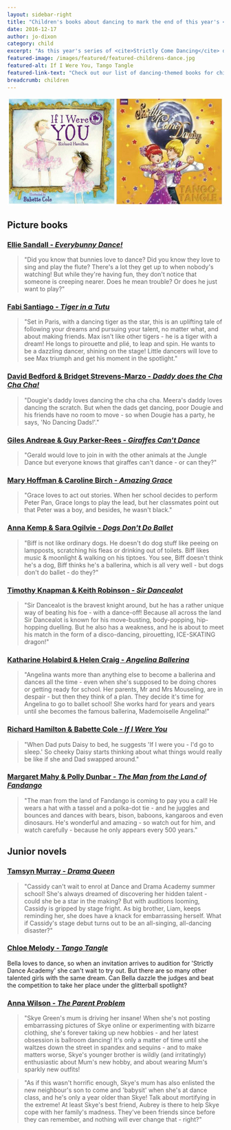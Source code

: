 ```yaml
---
layout: sidebar-right
title: "Children's books about dancing to mark the end of this year's <cite>Strictly</cite>"
date: 2016-12-17
author: jo-dixon
category: child
excerpt: "As this year's series of <cite>Strictly Come Dancing</cite> draws to a close, why not pick up a dancing-themed book for your child?"
featured-image: /images/featured/featured-childrens-dance.jpg
featured-alt: If I Were You, Tango Tangle
featured-link-text: "Check out our list of dancing-themed books for children."
breadcrumb: children
---
```


![If I Were You, Tango Tangle](/images/featured/featured-childrens-dance.jpg)

<h2>Picture books</h2>

<h3><a href="https://suffolk.spydus.co.uk/cgi-bin/spydus.exe/ENQ/OPAC/BIBENQ?BRN=2069572">Ellie Sandall - <cite>Everybunny Dance!</cite></a></h3>

> "Did you know that bunnies love to dance? Did you know they love to sing and play the flute? There's a lot they get up to when nobody's watching! But while they're having fun, they don't notice that someone is creeping nearer. Does he mean trouble? Or does he just want to play?"

<h3><a href="https://suffolk.spydus.co.uk/cgi-bin/spydus.exe/ENQ/OPAC/BIBENQ?BRN=2003009">Fabi Santiago - <cite>Tiger in a Tutu</cite></a></h3>

> "Set in Paris, with a dancing tiger as the star, this is an uplifting tale of following your dreams and pursuing your talent, no matter what, and about making friends. Max isn't like other tigers - he is a tiger with a dream! He longs to pirouette and plié, to leap and spin. He wants to be a dazzling dancer, shining on the stage! Little dancers will love to see Max triumph and get his moment in the spotlight."

<h3><a href="https://suffolk.spydus.co.uk/cgi-bin/spydus.exe/ENQ/OPAC/BIBENQ?BRN=462672">David Bedford &amp; Bridget Strevens-Marzo - <cite>Daddy does the Cha Cha Cha!</cite></a></h3>

> "Dougie's daddy loves dancing the cha cha cha. Meera's daddy loves dancing the scratch. But when the dads get dancing, poor Dougie and his friends have no room to move - so when Dougie has a party, he says, 'No Dancing Dads!'."

<h3><a href="https://suffolk.spydus.co.uk/cgi-bin/spydus.exe/ENQ/OPAC/BIBENQ?BRN=1651408">Giles Andreae &amp; Guy Parker-Rees - <cite>Giraffes Can't Dance</cite></a></h3>

> "Gerald would love to join in with the other animals at the Jungle Dance but everyone knows that giraffes can't dance - or can they?"

<h3><a href="https://suffolk.spydus.co.uk/cgi-bin/spydus.exe/ENQ/OPAC/BIBENQ?BRN=1814365">Mary Hoffman &amp; Caroline Birch - <cite>Amazing Grace</cite></a></h3>

>"Grace loves to act out stories. When her school decides to perform Peter Pan, Grace longs to play the lead, but her classmates point out that Peter was a boy, and besides, he wasn't black."

<h3><a href="https://suffolk.spydus.co.uk/cgi-bin/spydus.exe/ENQ/OPAC/BIBENQ?BRN=518237">Anna Kemp &amp; Sara Ogilvie - <cite>Dogs Don't Do Ballet</cite></a></h3>

> "Biff is not like ordinary dogs. He doesn't do dog stuff like peeing on lampposts, scratching his fleas or drinking out of toilets. Biff likes music & moonlight & walking on his tiptoes. You see, Biff doesn't think he's a dog, Biff thinks he's a ballerina, which is all very well - but dogs don't do ballet - do they?"

<h3><a href="https://suffolk.spydus.co.uk/cgi-bin/spydus.exe/ENQ/OPAC/BIBENQ?BRN=2076967">Timothy Knapman &amp; Keith Robinson - <cite>Sir Dancealot</cite></a></h3>

> "Sir Dancealot is the bravest knight around, but he has a rather unique way of beating his foe - with a dance-off! Because all across the land Sir Dancealot is known for his move-busting, body-popping, hip-hopping duelling. But he also has a weakness, and he is about to meet his match in the form of a disco-dancing, pirouetting, ICE-SKATING dragon!"

<h3><a href="https://suffolk.spydus.co.uk/cgi-bin/spydus.exe/ENQ/OPAC/BIBENQ?BRN=1372116">Katharine Holabird &amp; Helen Craig - <cite>Angelina Ballerina</cite></a></h3>

> "Angelina wants more than anything else to become a ballerina and dances all the time - even when she's supposed to be doing chores or getting ready for school. Her parents, Mr and Mrs Mouseling, are in despair - but then they think of a plan. They decide it's time for Angelina to go to ballet school! She works hard for years and years until she becomes the famous ballerina, Mademoiselle Angelina!"

<h3><a href="https://suffolk.spydus.co.uk/cgi-bin/spydus.exe/ENQ/OPAC/BIBENQ?BRN=42719">Richard Hamilton &amp; Babette Cole - <cite>If I Were You</cite></a></h3>

> "When Dad puts Daisy to bed, he suggests 'If I were you - I'd go to sleep.' So cheeky Daisy starts thinking about what things would really be like if she and Dad swapped around."

<h3><a href="https://suffolk.spydus.co.uk/cgi-bin/spydus.exe/ENQ/OPAC/BIBENQ?BRN=1464455
">Margaret Mahy &amp; Polly Dunbar - <cite>The Man from the Land of Fandango</cite></a></h3>

> "The man from the land of Fandango is coming to pay you a call! He wears a hat with a tassel and a polka-dot tie - and he juggles and bounces and dances with bears, bison, baboons, kangaroos and even dinosaurs. He's wonderful and amazing - so watch out for him, and watch carefully - because he only appears every 500 years."

<h2>Junior novels</h2>

<h3><a href="https://suffolk.spydus.co.uk/cgi-bin/spydus.exe/ENQ/OPAC/BIBENQ?BRN=1887996">Tamsyn Murray - <cite>Drama Queen</cite></a></h3>

> "Cassidy can't wait to enrol at Dance and Drama Academy summer school! She's always dreamed of discovering her hidden talent - could she be a star in the making? But with auditions looming, Cassidy is gripped by stage fright. As big brother, Liam, keeps reminding her, she does have a knack for embarrassing herself. What if Cassidy's stage debut turns out to be an all-singing, all-dancing disaster?"

<h3><a href="https://suffolk.spydus.co.uk/cgi-bin/spydus.exe/ENQ/OPAC/BIBENQ?BRN=620639">Chloe Melody - <cite>Tango Tangle</cite></a></h3>

Bella loves to dance, so when an invitation arrives to audition for 'Strictly Dance Academy' she can't wait to try out. But there are so many other talented girls with the same dream. Can Bella dazzle the judges and beat the competition to take her place under the glitterball spotlight?

<h3><a href="https://suffolk.spydus.co.uk/cgi-bin/spydus.exe/ENQ/OPAC/BIBENQ?BRN=1927476">Anna Wilson - <cite>The Parent Problem</cite></a></h3>

> "Skye Green's mum is driving her insane! When she's not posting embarrassing pictures of Skye online or experimenting with bizarre clothing, she's forever taking up new hobbies - and her latest obsession is ballroom dancing! It's only a matter of time until she waltzes down the street in spandex and sequins - and to make matters worse, Skye's younger brother is wildly (and irritatingly) enthusiastic about Mum's new hobby, and about wearing Mum's sparkly new outfits!

> "As if this wasn't horrific enough, Skye's mum has also enlisted the new neighbour's son to come and 'babysit' when she's at dance class, and he's only a year older than Skye! Talk about mortifying in the extreme! At least Skye's best friend, Aubrey is there to help Skye cope with her family's madness. They've been friends since before they can remember, and nothing will ever change that - right?"
